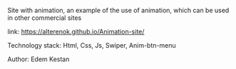 Site with animation, an example of the use of animation, which can be used in other commercial sites

link: https://alterenok.github.io/Animation-site/

Technology stack: Html, Css, Js, Swiper, Anim-btn-menu

Author: Edem Kestan

